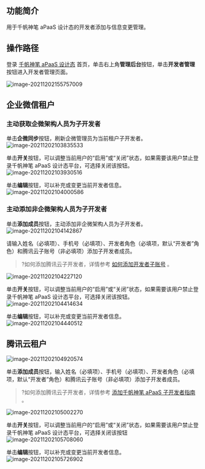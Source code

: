 ## 功能简介

用于千帆神笔 aPaaS 设计态的开发者添加与信息变更管理。

## 操作路径

登录 [千帆神笔 aPaaS 设计态](https://apaas.cloud.tencent.com/) 首页，单击右上角**管理后台**按钮，单击**开发者管理**按钮进入开发者管理页面。

![image-20211202155757009](https://qcloudimg.tencent-cloud.cn/raw/7c23b19764c7c3b1d18d81cc462a6817.png)

## 企业微信租户

### 主动获取企微架构人员为子开发者

单击**企微同步**按钮，刷新企微管理员为当前租户子开发者。
![image-20211202103835533](https://qcloudimg.tencent-cloud.cn/raw/b0ba0c83ebcdc2d20df5ee88815e0df8.png)

单击**开关**按钮，可以调整当前用户的“启用”或“关闭”状态，如果需要该用户禁止登录千帆神笔 aPaaS 设计态平台，可选择关闭该按钮。
![image-20211202103930516](https://qcloudimg.tencent-cloud.cn/raw/870ef3348c58eaa7f4b52998e1600bb9.png)

单击**编辑**按钮，可以补充或变更当前开发者信息。
![image-20211202104000586](https://qcloudimg.tencent-cloud.cn/raw/6cfd231be8b7b0581eb01c4fa55ad279.png)

### 主动添加非企微架构人员为子开发者

单击**添加成员**按钮，主动添加非企微架构人员为子开发者。
![image-20211202104142867](https://qcloudimg.tencent-cloud.cn/raw/fec26b24143a3594f6e6f7de185319fc.png)

请输入姓名（必填项）、手机号（必填项）、开发者角色（必填项，默认“开发者”角色）和腾讯云子账号（非必填项）添加子开发者成员。
>?如何添加腾讯云子开发者，详情参考 [如何添加开发者子账号](https://cloud.tencent.com/document/product/1365/67906) 。
>
![image-20211202104227120](https://qcloudimg.tencent-cloud.cn/raw/39d1730c1e01cf7d9cee0614f87efba6.png)

单击**开关**按钮，可以调整当前用户的“启用”或“关闭”状态，如果需要该用户禁止登录千帆神笔 aPaaS 设计态平台，可选择关闭该按钮。
![image-20211202104414634](https://qcloudimg.tencent-cloud.cn/raw/0eb6232ed1f8a419624f513125e86854.png)

单击**编辑**按钮，可以补充或变更当前开发者信息。
![image-20211202104440512](https://qcloudimg.tencent-cloud.cn/raw/18f92875f7bdf0525b90f2774a708739.png)

## 腾讯云租户

![image-20211202104920574](https://qcloudimg.tencent-cloud.cn/raw/4f0f876b2c8d4dd43e96cd5d76884ff1.png)

单击**添加成员**按钮，输入姓名（必填项）、手机号（必填项）、开发者角色（必填项，默认“开发者”角色）和腾讯云子账号（非必填项）添加子开发者成员。
>?如何添加腾讯云子开发者，详情参考 [添加千帆神笔 aPaaS 子开发者指南](https://cloud.tencent.com/document/product/1365/67906) 。
>
![image-20211202105002270](https://qcloudimg.tencent-cloud.cn/raw/896839597e916d15166aa7d6d336f4a2.png)

单击**开关**按钮，可以调整当前用户的“启用”或“关闭”状态，如果需要该用户禁止登录千帆神笔 aPaaS 设计态平台，可选择关闭该按钮
![image-20211202105708060](https://qcloudimg.tencent-cloud.cn/raw/867c139ce009607efbf64cb91c870a34.png)

单击**编辑**按钮，可以补充或变更当前开发者信息。
![image-20211202105726902](https://qcloudimg.tencent-cloud.cn/raw/01d3da36a2a74e27c39e5d5d4e3df910.png)

